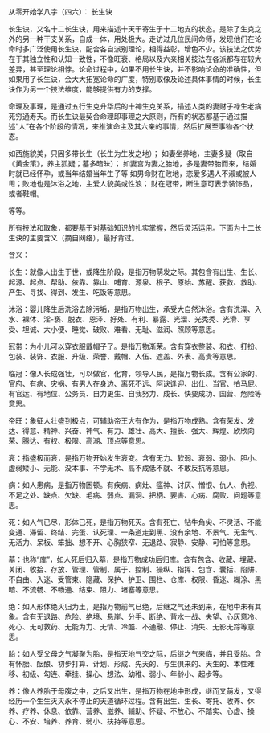 从零开始学八字（四六）： 长生诀

长生诀，又名十二长生诀，用来描述十天干寄生于十二地支的状态。是除了生克之外的另一种干支关系，自成一体，用处极大。走访过几位民间命师，发现他们在论命时多广泛使用长生诀，配合各自派别理论，相得益彰，增色不少。该技法之优势在于其独立性和认知一致性，不像旺衰、格局以及六亲相关技法在各派都存在较大差异，甚至理论相悖。论命过程中，如果不用长生诀，并不影响论命的准确性，但如果用了长生诀，会大大拓宽论命的广度，特别取像及论述具体事情的时候，长生诀作为另一个技法维度，能够提供有力的支撑。

命理及事理，是通过五行生克升华后的十神生克关系，描述人类的妻财子禄生老病死穷通寿天。而长生诀最契合命理即事理之大原则，所有的状态都基于通过描述“人”在各个阶段的情况，来推演命主及其六亲的事情，然后扩展至事物各个状态。

如西施貌美，只因多带长生（长生为生发之地）； 如妻坐养地，主妻多疑（取自《黄金策》，养主狐疑；墓多暗昧）； 如妻宫为妻之胎地，多是妻带胎而来，结婚时就已经怀孕，或当年结婚当年生子等 如男命财在败地，恋爱多遇人不淑或被人甩；败地也是沐浴之地，主爱人貌美或性浪； 财在冠带，断生意可表示装饰品，或者鞋帽。

等等。

所有技法和取象，都要基于对基础知识的扎实掌握，然后灵活运用。下面为十二长生诀的主要含义（摘自网络），最好背过。

含义：

长生：就像人出生于世，或降生阶段，是指万物萌发之际。其包含有出生、生长、起源、起点、帮助、依靠、靠山、哺育、源泉、根子、原始、苏醒、获救、救助、产生、寻找、得到、发生、吃饭等意思。

沐浴：婴儿降生后洗浴去除污垢，是指万物出生，承受大自然沐浴。含有洗澡、入水、裸体、淫-亵、脱衣、恩泽、好处、有利、暴露、光溜、光秃秃、光滑、享受、坦诚、大小便、睡觉、破败、难看、无耻、滋润、照顾等意思。

冠带：为小儿可以穿衣服戴帽子了。是指万物渐荣。含有穿衣整装、和衣、打扮、包装、装饰、衣服、升级、荣誉、戴帽、入伍、遮盖、外表、高贵等意思。

临冠：像人长成强壮，可以做官，化育，领导人民，是指万物长成。含有公家的、官府、有病、灾祸、有男人在身边、离死不远、阿谀逢迎、出仕、当官、拍马屁、有官运、有地位、公务员、自力更生、自我努力、成长、快要成功、国营、危险等意思。

帝旺：象征人壮盛到极点，可辅助帝王大有作为，是指万物成熟。含有荣发、发达、得意、精神、兴奋、神气、有力、雄壮、高大、擅长、强大、辉煌、欣欣向荣、腾达、有权、极限、高潮、顶点等意思。

衰：指盛极而衰，是指万物开始发生衰变。含有无力、软弱、衰弱、弱小、胆小、虚弱矮小、无能、没本事、不学无术、高不成低不就、不敢反抗等意思。

病：如人患病，是指万物困顿。有疾病、病灶、瘟神、讨厌、憎恨、仇人、仇视、不足之处、缺点、欠缺、毛病、弱点、漏洞、把柄、要害、心病、腐败、问题等意思。

死：如人气已尽，形体已死，是指万物死灭。含有死亡、钻牛角尖、不灵活、不能变通、滞留、终结、完蛋、认死理、一条道走到黑、没有余地、不景气、无生气、无活力、呆板、笨拙、想不开、心胸狭窄、无退路、寂静、安静、可怕等意思。

墓：也称“库”，如人死后归入墓，是指万物成功后归库。含有包含、收藏、埋藏、关闭、收拾、存放、管理、管制、属于、控制、操纵、指挥、包含、囊括、陷阱、不自由、入迷、受管束、隐藏、保护、护卫、围栏、仓库、权限、昏迷、糊涂、黑暗、不流畅、不畅通、结束、阻力、堵塞等意思。

绝：如人形体绝灭归为土，是指万物前气已绝，后继之气还未到来，在地中未有其象。含有无退路、危险、绝境、悬崖、分手、断绝、背水一战、失望、心灰意冷、死心、无可救药、无能为力、无情、冷酷、不通融、停止、消失、无影无踪等意思。

胎：如人受父母之气凝聚为胎，是指天地气交之际，后继之气来临，并且受胎。含有怀胎、酝酿、初步打算、计划、形成、先天的、与生俱来的、天生的、本性难移、初级、勾连、牵挂、操心、想法、幼稚、弱小、年龄小、起步等。

养：像人养胎于母腹之中，之后又出生，是指万物在地中形成，继而又萌发，又得经历一个生生灭灭永不停止的天道循环过程。含有出生、生长、寄托、收养、休养、疗养、休息、依靠、营养、滋养、辅助、怀疑、不放心、不踏实、心虚、操心、不安、培养、养育、弱小、扶持等意思。

